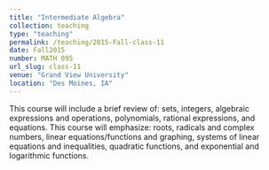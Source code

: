 ```yaml
---
title: "Intermediate Algebra"
collection: teaching
type: "teaching"
permalink: /teaching/2015-Fall-class-11
date: Fall2015
number: MATH 095
url_slug: class-11
venue: "Grand View University"
location: "Des Moines, IA"
---
```


This course will include a brief review of: sets, integers, algebraic expressions and operations, polynomials, rational expressions, and equations. This course will emphasize: roots, radicals and complex numbers, linear equations/functions and graphing, systems of linear equations and inequalities, quadratic functions, and exponential and logarithmic functions.
